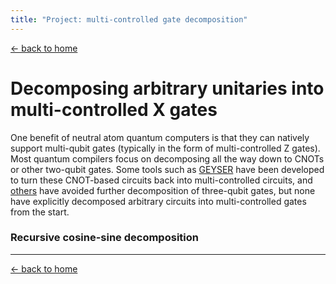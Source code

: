 ```yaml
---
title: "Project: multi-controlled gate decomposition"
---
```


[← back to home](../index.md)

# Decomposing arbitrary unitaries into multi-controlled X gates

One benefit of neutral atom quantum computers is that they can natively support multi-qubit gates (typically in the form of multi-controlled Z gates). Most quantum compilers focus on decomposing all the way down to CNOTs or other two-qubit gates. Some tools such as [GEYSER](https://dl.acm.org/doi/10.1145/3470496.3527428) have been developed to turn these CNOT-based circuits back into multi-controlled circuits, and [others](https://arxiv.org/pdf/2102.08451.pdf) have avoided further decomposition of three-qubit gates, but none have explicitly decomposed arbitrary circuits into multi-controlled gates from the start.

### Recursive cosine-sine decomposition

---

[← back to home](../index.md)